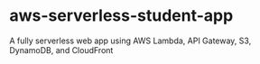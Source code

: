 # aws-serverless-student-app
A fully serverless web app using AWS Lambda, API Gateway, S3, DynamoDB, and CloudFront
